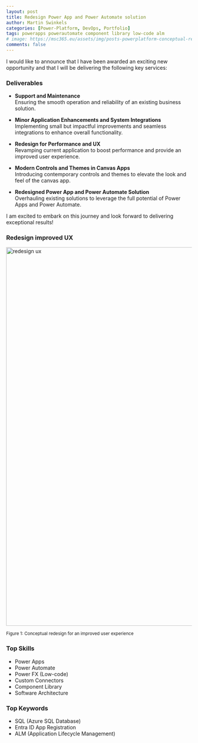 ```yaml
---
layout: post
title: Redesign Power App and Power Automate solution 
author: Martin Swinkels
categories: [Power-Platform, DevOps, Portfolio]
tags: powerapps powerautomate component library low-code alm
# image: https://msc365.eu/assets/img/posts-powerplatform-conceptual-redesign-campmgmt-ux.png
comments: false
---
```


I would like to announce that I have been awarded an exciting new opportunity and that I will be delivering the following key services:

### Deliverables

- **Support and Maintenance**  
  Ensuring the smooth operation and reliability of an existing business solution.

- **Minor Application Enhancements and System Integrations**  
  Implementing small but impactful improvements and seamless integrations to enhance overall functionality.

- **Redesign for Performance and UX**  
  Revamping current application to boost performance and provide an improved user experience.

- **Modern Controls and Themes in Canvas Apps**  
  Introducing contemporary controls and themes to elevate the look and feel of the canvas app.

- **Redesigned Power App and Power Automate Solution**  
  Overhauling existing solutions to leverage the full potential of Power Apps and Power Automate.

I am excited to embark on this journey and look forward to delivering exceptional results!

### Redesign improved UX

<a href="https://msc365.eu/assets/img/posts-powerplatform-conceptual-redesign-campmgmt-ux.png" target="_blanc"><img alt="redesign ux" src="https://msc365.eu/assets/img/posts-powerplatform-conceptual-redesign-campmgmt-ux.png" width="1024"/></a>

<small>Figure 1: Conceptual redesign for an improved user experience</small>

### Top Skills

- Power Apps
- Power Automate
- Power FX (Low-code)
- Custom Connectors
- Component Library
- Software Architecture

### Top Keywords

- SQL (Azure SQL Database)
- Entra ID App Registration
- ALM (Application Lifecycle Management)
